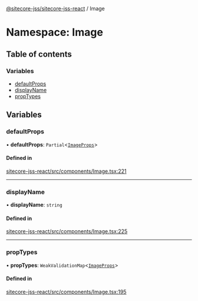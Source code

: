 [@sitecore-jss/sitecore-jss-react](../README.md) / Image

# Namespace: Image

## Table of contents

### Variables

- [defaultProps](Image.md#defaultprops)
- [displayName](Image.md#displayname)
- [propTypes](Image.md#proptypes)

## Variables

### defaultProps

• **defaultProps**: `Partial`<[`ImageProps`](../interfaces/ImageProps.md)\>

#### Defined in

[sitecore-jss-react/src/components/Image.tsx:221](https://github.com/Sitecore/jss/blob/9a2c6b283/packages/sitecore-jss-react/src/components/Image.tsx#L221)

___

### displayName

• **displayName**: `string`

#### Defined in

[sitecore-jss-react/src/components/Image.tsx:225](https://github.com/Sitecore/jss/blob/9a2c6b283/packages/sitecore-jss-react/src/components/Image.tsx#L225)

___

### propTypes

• **propTypes**: `WeakValidationMap`<[`ImageProps`](../interfaces/ImageProps.md)\>

#### Defined in

[sitecore-jss-react/src/components/Image.tsx:195](https://github.com/Sitecore/jss/blob/9a2c6b283/packages/sitecore-jss-react/src/components/Image.tsx#L195)
